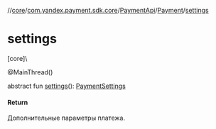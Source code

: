 //[core](../../../../index.md)/[com.yandex.payment.sdk.core](../../index.md)/[PaymentApi](../index.md)/[Payment](index.md)/[settings](settings.md)

# settings

[core]\

@MainThread()

abstract fun [settings](settings.md)(): [PaymentSettings](../../../com.yandex.payment.sdk.core.data/-payment-settings/index.md)

#### Return

Дополнительные параметры платежа.
